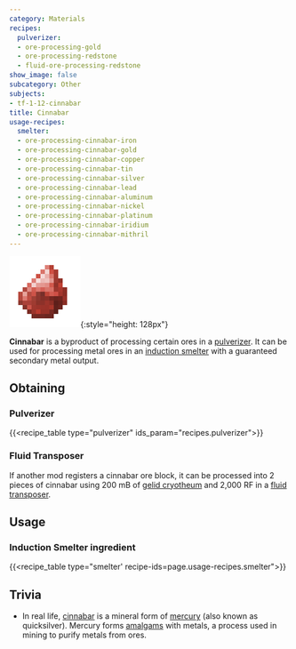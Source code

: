 ```yaml
---
category: Materials
recipes:
  pulverizer:
  - ore-processing-gold
  - ore-processing-redstone
  - fluid-ore-processing-redstone
show_image: false
subcategory: Other
subjects:
- tf-1-12-cinnabar
title: Cinnabar
usage-recipes:
  smelter:
  - ore-processing-cinnabar-iron
  - ore-processing-cinnabar-gold
  - ore-processing-cinnabar-copper
  - ore-processing-cinnabar-tin
  - ore-processing-cinnabar-silver
  - ore-processing-cinnabar-lead
  - ore-processing-cinnabar-aluminum
  - ore-processing-cinnabar-nickel
  - ore-processing-cinnabar-platinum
  - ore-processing-cinnabar-iridium
  - ore-processing-cinnabar-mithril
---
```


![Cinnabar](/assets/images/docs/1.12/thermal-foundation/cinnabar.png){:style="height: 128px"}


**Cinnabar** is a byproduct of processing certain ores in a
[pulverizer](../../thermal-expansion/pulverizer/). It can be used for processing metal ores in an
[induction smelter](../../thermal-expansion/induction-smelter/) with a guaranteed secondary metal
output.


Obtaining
---------

### Pulverizer
{{<recipe_table type="pulverizer" ids_param="recipes.pulverizer">}}

### Fluid Transposer
If another mod registers a cinnabar ore block, it can be processed into 2 pieces
of cinnabar using 200 mB of [gelid cryotheum](../gelid-cryotheum/) and 2,000
RF in a [fluid transposer](../../thermal-expansion/fluid-transposer/).


Usage
-----

### Induction Smelter ingredient
{{<recipe_table type="smelter' recipe-ids=page.usage-recipes.smelter">}}


Trivia
------

* In real life, [cinnabar](https://en.wikipedia.org/wiki/Cinnabar) is a mineral
  form of [mercury](https://en.wikipedia.org/wiki/Mercury) (also known as
  quicksilver). Mercury forms
  [amalgams](https://en.wikipedia.org/wiki/Amalgam_(chemistry)) with metals, a
  process used in mining to purify metals from ores.
